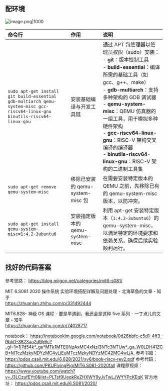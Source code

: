 ## 配环境
![image.png|1000](https://imagehosting4picgo.oss-cn-beijing.aliyuncs.com/imagehosting/fix-dir%2Fpicgo%2Fpicgo-clipboard-images%2F2024%2F12%2F11%2F20-16-18-49f660603551ec40cb3d2de84564db4c-202412112016393-088440.png)

| 命令行                                                                                                                        | 作用                        | 说明                                                                                                                                                                                                                                                                                                |
| :------------------------------------------------------------------------------------------------------------------------- | :------------------------ | :------------------------------------------------------------------------------------------------------------------------------------------------------------------------------------------------------------------------------------------------------------------------------------------------ |
| `sudo apt-get install git build-essential gdb-multiarch qemu-system-misc gcc-riscv64-linux-gnu binutils-riscv64-linux-gnu` | 安装基础编译与开发工具链              | 通过 APT 包管理器以管理员权限（sudo）安装：<br>- **git**：版本控制工具<br>- **build-essential**：编译所需的基础工具（如 gcc、g++、make）<br>- **gdb-multiarch**：支持多种架构的 GDB 调试器<br>- **qemu-system-misc**：QEMU 仿真器的一组工具，用于模拟多种硬件架构<br>- **gcc-riscv64-linux-gnu**：RISC-V 架构交叉编译的编译器<br>- **binutils-riscv64-linux-gnu**：RISC-V 架构的二进制工具集 |
| `sudo apt-get remove qemu-system-misc`                                                                                     | 移除已安装的 qemu-system-misc 包 | 在需要安装特定版本的 QEMU 之前，先移除已有的 qemu-system-misc 版本，以防冲突。                                                                                                                                                                                                                                               |
| `sudo apt-get install qemu-system-misc=1:4.2-3ubuntu6`                                                                     | 安装指定版本的 qemu-system-misc  | 利用 apt-get 安装特定版本（`1:4.2-3ubuntu6`）的 qemu-system-misc，以满足特定的环境要求和依赖关系，确保后续实验顺利运行。                                                                                                                                                                                                                 |


## 找好的代码答案

参考思路：
https://blog.miigon.net/categories/mit6-s081/


MIT 6.S081 2020 操作系统 实验环境搭配详解及问题处理 - 北海草鱼的文章 - 知乎  
https://zhuanlan.zhihu.com/p/331492444

MIT6.828- 神级 OS 课程 - 要是早遇到，我还会是这种 five 系列 - 一丁点儿的文章 - 知乎  
https://zhuanlan.zhihu.com/p/74028717

notebook：
https://notebooklm.google.com/notebook/0d26bbfc-c5d1-4ff3-9bb0-3823aa2d956c?_gl=1*1j7d54k*_ga*MTk1MTE0NzAxMC4xNzI3NTc3NTUw*_ga_W0LDH41ZCB*MTczMzkyNDYzMC4yLjEuMTczMzkyNDYzMC42MC4wLjA.
参考书籍：
https://pdos.csail.mit.edu/6.828/2021/xv6/book-riscv-rev2.pdf
参考代码：
https://github.com/PKUFlyingPig/MIT6.S081-2020fall
课程原视频：
https://www.youtube.com/watch?v=J3LCzufEYt0&list=PLTsf9UeqkReZHXWY9yJvTwLJWYYPcKEqK
官方地址：
https://pdos.csail.mit.edu/6.S081/2020/